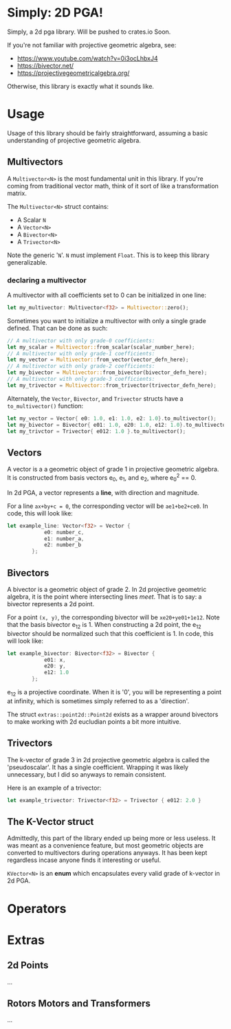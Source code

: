 # Simply: 2D PGA!
Simply, a 2d pga library.  Will be pushed to crates.io Soon.

If you're not familiar with projective geometric algebra, see:
 * https://www.youtube.com/watch?v=0i3ocLhbxJ4
 * https://bivector.net/
 * https://projectivegeometricalgebra.org/

Otherwise, this library is exactly what it sounds like.

# Usage
Usage of this library should be fairly straightforward, assuming a basic understanding of projective geometric algebra.

## Multivectors
A `Multivector<N>` is the most fundamental unit in this library.  If you're coming from traditional vector math, think of it sort of like a transformation matrix.

The `Multivector<N>` struct contains:
 * A Scalar `N`
 * A `Vector<N>`
 * A `Bivector<N>`
 * A `Trivector<N>`

Note the generic '`N`'.  `N` must implement `Float`.  This is to keep this library generalizable.

### declaring a multivector

A multivector with all coefficients set to 0 can be initialized in one line:
```rust
let my_multivector: Multivector<f32> = Multivector::zero();
```

Sometimes you want to initialize a multivector with only a single grade defined.  That can be done as such:
```rust
// A multivector with only grade-0 coefficients:
let my_scalar = Multivector::from_scalar(scalar_number_here);
// A multivector with only grade-1 coefficients:
let my_vector = Multivector::from_vector(vector_defn_here);
// A multivector with only grade-2 coefficients:
let my_bivector = Multivector::from_bivector(bivector_defn_here);
// A multivector with only grade-3 coefficients:
let my_trivector = Multivector::from_trivector(trivector_defn_here);
```

Alternately, the `Vector`, `Bivector`, and `Trivector` structs have a `to_multivector()` function:
```rust
let my_vector = Vector{ e0: 1.0, e1: 1.0, e2: 1.0}.to_multivector();
let my_bivector = Bivector{ e01: 1.0, e20: 1.0, e12: 1.0}.to_multivector();
let my_trivctor = Trivector{ e012: 1.0 }.to_multivector();
```

## Vectors
A vector is a a geometric object of grade 1 in projective geometric algebra. It is constructed from basis vectors e<sub>0</sub>, e<sub>1</sub>, and e<sub>2</sub>, where e<sub>0</sub><sup>2</sup> == 0.

In 2d PGA, a vector represents a **line**, with direction and magnitude.

For a line `ax+by+c = 0`, the corresponding vector will be `ae1+be2+ce0`.  In code, this will look like:
```rust
let example_line: Vector<f32> = Vector {
            e0: number_c,
            e1: number_a,
            e2: number_b
        };
```

## Bivectors
A bivector is a geometric object of grade 2.  In 2d projective geometric algebra, it is the point where intersecting lines *meet*.  That is to say: a bivector represents a 2d point. 

For a point `(x, y)`, the corresponding bivector will be `xe20+ye01+1e12`.  Note that the basis bivector e<sub>12</sub> is 1. When constructing a 2d point, the e<sub>12</sub> bivector should be normalized such that this coefficient is 1. In code, this will look like:
```rust
let example_bivector: Bivector<f32> = Bivector { 
            e01: x, 
            e20: y, 
            e12: 1.0 
        };
```

e<sub>12</sub> is a projective coordinate.  When it is '0', you will be representing a point at infinity, which is sometimes simply referred to as a 'direction'. 

The struct `extras::point2d::Point2d` exists as a wrapper around bivectors to make working with 2d eucludian points a bit more intuitive.

## Trivectors
The k-vector of grade 3 in 2d projective geometric algebra is called the 'pseudoscalar'.  It has a single coefficient.  Wrapping it was likely unnecessary, but I did so anyways to remain consistent.

Here is an example of a trivector:
```rust
let example_trivector: Trivector<f32> = Trivector { e012: 2.0 }
```

## The K-Vector struct
Admittedly, this part of the library ended up being more or less useless.  It was meant as a convenience feature, but most geometric objects are converted to multivectors during operations anyways.  It has been kept regardless incase anyone finds it interesting or useful.

`KVector<N>` is an **enum** which encapsulates every valid grade of k-vector in 2d PGA.


# Operators

# Extras
## 2d Points
...

## Rotors Motors and Transformers
...



